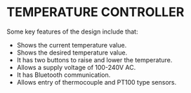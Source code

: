 <h1>TEMPERATURE CONTROLLER</h1>

Some key features of the design include that:
- Shows the current temperature value.
- Shows the desired temperature value.
- It has two buttons to raise and lower the temperature.
- Allows a supply voltage of 100-240V AC.
- It has Bluetooth communication.
- Allows entry of thermocouple and PT100 type sensors.
